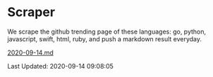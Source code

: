 # Scraper

We scrape the github trending page of these languages: go, python, javascript, swift, html, ruby, and push a markdown result everyday.

[2020-09-14.md](https://github.com/henson/Scraper/blob/master/2020-09-14.md)

Last Updated: 2020-09-14 09:08:05